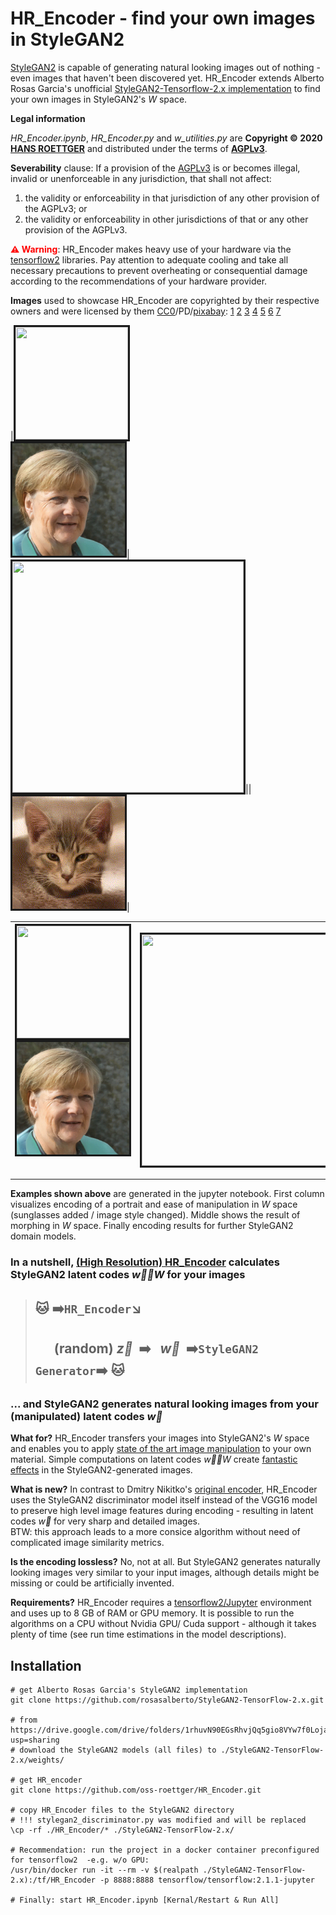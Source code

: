 # HR_Encoder - find your own images in StyleGAN2

[StyleGAN2](https://arxiv.org/abs/1912.04958) is capable of generating natural looking images out of nothing - even images that haven't been discovered yet. HR_Encoder extends Alberto Rosas Garcia's unofficial [StyleGAN2-Tensorflow-2.x implementation](https://github.com/rosasalberto/StyleGAN2-TensorFlow-2.x) to find your own images in StyleGAN2's *W* space.

**Legal information**

*HR_Encoder.ipynb*, *HR_Encoder.py* and *w_utilities.py* are **Copyright © 2020 [HANS ROETTGER](mailto:oss.roettger@posteo.org)** and distributed under the terms of **[AGPLv3](https://www.gnu.org/licenses/agpl-3.0.html)**.

**Severability** clause: If a provision of the [AGPLv3](https://www.gnu.org/licenses/agpl-3.0.html) is or becomes illegal, invalid or unenforceable in any jurisdiction, that shall not affect: 
1. the validity or enforceability in that jurisdiction of any other provision of the AGPLv3; or 
2. the validity or enforceability in other jurisdictions of that or any other provision of the AGPLv3.

<span style="color:red">**⚠️ Warning**</span>: HR_Encoder makes heavy use of your hardware via the [tensorflow2](https://www.tensorflow.org/) libraries. Pay attention to adequate cooling and take all necessary precautions to prevent overheating or consequential damage according to the recommendations of your hardware provider.

**Images** used to showcase HR_Encoder are copyrighted by their respective owners and were licensed by them [CC0](https://creativecommons.org/publicdomain/zero/1.0/deed.en)/PD/[pixabay](https://pixabay.com/service/license/): [1](https://de.m.wikipedia.org/wiki/Datei:Angela_Merkel_(2016-09-16_BRATISLAVA_SUMMIT).jpg)
[2](https://www.maxpixel.net/Che-Red-Revolution-Silhouette-Stripes-Guevara-158841)
[3](https://commons.wikimedia.org/wiki/File:Der_Samtrote_Sonderk%C3%A4fer.jpg)
[4](https://pixabay.com/photos/ferrari-488-ferrari-488-gtb-4345304/)
[5](https://pixnio.com/fauna-animals/cats-and-kittens/cat-kitten-pet-cute-animal-portrait-sleep-textil-fur)
[6](https://www.maxpixel.net/Cologne-Cathedral-Dom-Bridge-Cologne-Church-1111696)
[7](https://commons.wikimedia.org/wiki/File:Karl_Volkers_-_Portrait_of_a_Jockey_on_his_Horse.jpg)



|<img src="./HR_videos/1e.gif" alt="" border=3 height=180 width=180></img><br><img src="./HR_videos/manipulation12.gif" alt="" border=3 height=180 width=180></img>|<img src="./HR_videos/morphing34.gif" alt="" border=3 height=370 width=370></img>||<img src="./HR_videos/5.gif" alt="" border=3 height=180 width=180></img>|

<table style="width: 100%">
<tr>
    <td>
        <table border="0">
            <tr><img src="./HR_videos/1e.gif" alt="" border=3 height=180 width=180></img></tr>
            <tr><img src="./HR_videos/manipulation12.gif" alt="" border=3 height=180 width=180></img></tr>
        </table>
    </td>
    <td colspan=2><img src="./HR_videos/morphing34.gif" alt="" border=3 height=370 width=370></img></td>
    <td>
        <table border="0">
            <tr><img src="./HR_videos/5.gif" alt="" border=3 height=180 width=180></img></tr>
            <tr><img src="./HR_videos/6.gif" alt="" border=3 height=180 width=180></img></tr>
        </table>
    </td>
</tr>
</table>

**Examples shown above** are generated in the jupyter notebook. First column visualizes encoding of a portrait and ease of manipulation in *W* space (sunglasses added / image style changed). Middle shows the result of morphing in *W* space. Finally encoding results for further StyleGAN2 domain models.

### In a nutshell, [(High Resolution) HR_Encoder](https://github.com/oss-roettger/HR_Encoder) calculates StyleGAN2 latent codes *w&#8407;∈W* for your images
>## 🐱 ➡️` HR_Encoder `↘️ 
>## &nbsp;&nbsp;&nbsp;&nbsp;&nbsp; (random) *z&#8407;*&nbsp; ➡️ &nbsp;&nbsp;*w&#8407;*&nbsp; ➡️` StyleGAN2 Generator `➡️ 🐱 
### ... and StyleGAN2 generates natural looking images from your (manipulated) latent codes *w&#8407;*

**What for?** HR_Encoder transfers your images into StyleGAN2's *W* space and enables you to apply [state of the art image manipulation](https://www.youtube.com/watch?v=9QuDh3W3lOY) to your own material. Simple computations on latent codes *w&#8407;∈W* create [fantastic effects](https://www.youtube.com/watch?v=jdTICDa_eAI) in the StyleGAN2-generated images.

**What is new?** In contrast to Dmitry Nikitko's [original encoder](https://github.com/Puzer/stylegan-encoder), HR_Encoder uses the StyleGAN2 discriminator model itself instead of the VGG16 model to preserve high level image features during encoding - resulting in latent codes *w&#8407;* for very sharp and detailed images.<br> 
BTW: this approach leads to a more consice algorithm without need of complicated image similarity metrics.

**Is the encoding lossless?** No, not at all. But StyleGAN2 generates naturally looking images very similar to your input images, although details might be missing or could be artificially invented.

**Requirements?** HR_Encoder requires a [tensorflow2/Jupyter](https://www.tensorflow.org/install) environment and uses up to 8 GB of RAM or GPU memory. It is possible to run the algorithms on a CPU without Nvidia GPU/ Cuda support - although it takes plenty of time (see run time estimations in the model descriptions).

## Installation

    # get Alberto Rosas Garcia's StyleGAN2 implementation
    git clone https://github.com/rosasalberto/StyleGAN2-TensorFlow-2.x.git

    # from https://drive.google.com/drive/folders/1rhuvN90EGsRhvjQq5gio8VYw7f0LojaK?usp=sharing
    # download the StyleGAN2 models (all files) to ./StyleGAN2-TensorFlow-2.x/weights/

    # get HR_encoder
    git clone https://github.com/oss-roettger/HR_Encoder.git

    # copy HR_Encoder files to the StyleGAN2 directory
    # !!! stylegan2_discriminator.py was modified and will be replaced
    \cp -rf ./HR_Encoder/* ./StyleGAN2-TensorFlow-2.x/

    # Recommendation: run the project in a docker container preconfigured for tensorflow2  -e.g. w/o GPU:
    /usr/bin/docker run -it --rm -v $(realpath ./StyleGAN2-TensorFlow-2.x):/tf/HR_Encoder -p 8888:8888 tensorflow/tensorflow:2.1.1-jupyter 

    # Finally: start HR_Encoder.ipynb [Kernal/Restart & Run All]
